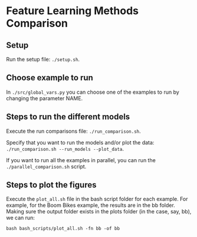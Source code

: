 # Feature Learning Methods Comparison
## Setup

Run the setup file: ``./setup.sh``.

## Choose example to run

In ``./src/global_vars.py`` you can choose one of the examples to run by changing the parameter NAME.

## Steps to run the different models

Execute the run comparisons file: ``./run_comparison.sh``.

Specify that you want to run the models and/or plot the data: ``./run_comparison.sh --run_models --plot_data``.
 
If you want to run all the examples in parallel, you can run the ``./parallel_comparison.sh`` script.

## Steps to plot the figures

Execute the ``plot_all.sh`` file in the bash script folder for each example. For example, for the Boom Bikes example, the results are in the bb folder. Making sure the output folder exists in the plots folder (in the case, say, bb), we can run:

``bash bash_scripts/plot_all.sh -fn bb -of bb``
